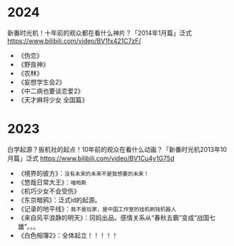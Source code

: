 
# 2024

新番时光机！十年前的观众都在看什么神片？「2014年1月篇」泛式 https://www.bilibili.com/video/BV1fx421C7zF/
- 《伪恋》
- 《野良神》
- 《农林》
- 《妄想学生会2》
- 《中二病也要谈恋爱2》
- 《天才麻将少女 全国篇》

# 2023

白学起源？扳机社的起点！10年前的观众在看什么动画？「新番时光机2013年10月篇」泛式 https://www.bilibili.com/video/BV1Cu4y1G75d
- 《境界的彼方》：`没有未来的未来不是我想要的未来！`
- 《悠哉日常大王》：`喵帕斯`
- 《机巧少女不会受伤》
- 《东京暗鸦》：泛式id的起源。
- 《记录的地平线》：`我不是玩家，是中国工作室的挂机刷钱机器人`
- 《来自风平浪静的明天》：冈妈出品。感情关系从“春秋五霸”变成“战国七雄”。。。
- 《白色相簿2》：全体起立！！！！！
